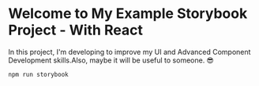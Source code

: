 <h1>Welcome to My Example Storybook Project - With React</h1>

<p>In this project, I'm developing to improve my UI and Advanced Component Development skills.Also, maybe it will be useful to someone. 😎</p>

```js
npm run storybook
